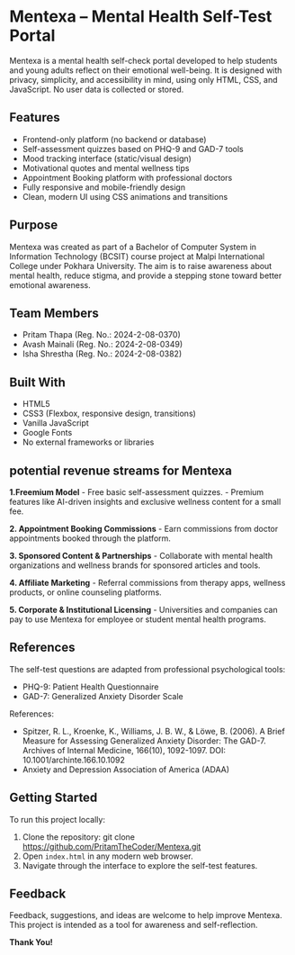 # Mentexa – Mental Health Self-Test Portal

Mentexa is a mental health self-check portal developed to help students and young adults reflect on their emotional well-being. It is designed with privacy, simplicity, and accessibility in mind, using only HTML, CSS, and JavaScript. No user data is collected or stored.

## Features

- Frontend-only platform (no backend or database)
- Self-assessment quizzes based on PHQ-9 and GAD-7 tools
- Mood tracking interface (static/visual design)
- Motivational quotes and mental wellness tips
- Appointment Booking platform with professional doctors
- Fully responsive and mobile-friendly design
- Clean, modern UI using CSS animations and transitions

## Purpose

Mentexa was created as part of a Bachelor of Computer System in Information Technology (BCSIT) course project at Malpi International College under Pokhara University. The aim is to raise awareness about mental health, reduce stigma, and provide a stepping stone toward better emotional awareness.

## Team Members

- Pritam Thapa (Reg. No.: 2024-2-08-0370)
- Avash Mainali (Reg. No.: 2024-2-08-0349)
- Isha Shrestha (Reg. No.: 2024-2-08-0382)

## Built With

- HTML5
- CSS3 (Flexbox, responsive design, transitions)
- Vanilla JavaScript
- Google Fonts
- No external frameworks or libraries

## potential revenue streams for Mentexa

**1.Freemium Model**
    - Free basic self-assessment quizzes.
    - Premium features like AI-driven insights and exclusive wellness content for a small fee.

**2. Appointment Booking Commissions**
    - Earn commissions from doctor appointments booked through the platform.

**3. Sponsored Content & Partnerships**
    - Collaborate with mental health organizations and wellness brands for sponsored articles and tools.

**4. Affiliate Marketing**
    - Referral commissions from therapy apps, wellness products, or online counseling platforms.

**5. Corporate & Institutional Licensing**
    - Universities and companies can pay to use Mentexa for employee or student mental health programs.

## References

The self-test questions are adapted from professional psychological tools:

- PHQ-9: Patient Health Questionnaire
- GAD-7: Generalized Anxiety Disorder Scale

References:
- Spitzer, R. L., Kroenke, K., Williams, J. B. W., & Löwe, B. (2006). A Brief Measure for Assessing Generalized Anxiety Disorder: The GAD-7. Archives of Internal Medicine, 166(10), 1092-1097. DOI: 10.1001/archinte.166.10.1092
- Anxiety and Depression Association of America (ADAA)

## Getting Started

To run this project locally:

1. Clone the repository: git clone https://github.com/PritamTheCoder/Mentexa.git
2. Open `index.html` in any modern web browser.
3. Navigate through the interface to explore the self-test features.

## Feedback

Feedback, suggestions, and ideas are welcome to help improve Mentexa. This project is intended as a tool for awareness and self-reflection. 

 **Thank You!**
